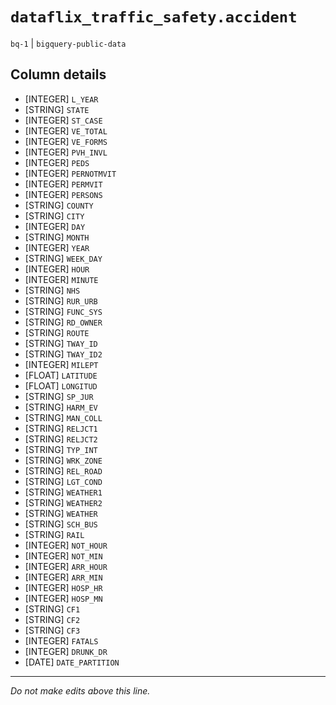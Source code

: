 # `dataflix_traffic_safety.accident`
`bq-1` | `bigquery-public-data`

## Column details
* [INTEGER]   `L_YEAR`
* [STRING]    `STATE`
* [INTEGER]   `ST_CASE`
* [INTEGER]   `VE_TOTAL`
* [INTEGER]   `VE_FORMS`
* [INTEGER]   `PVH_INVL`
* [INTEGER]   `PEDS`
* [INTEGER]   `PERNOTMVIT`
* [INTEGER]   `PERMVIT`
* [INTEGER]   `PERSONS`
* [STRING]    `COUNTY`
* [STRING]    `CITY`
* [INTEGER]   `DAY`
* [STRING]    `MONTH`
* [INTEGER]   `YEAR`
* [STRING]    `WEEK_DAY`
* [INTEGER]   `HOUR`
* [INTEGER]   `MINUTE`
* [STRING]    `NHS`
* [STRING]    `RUR_URB`
* [STRING]    `FUNC_SYS`
* [STRING]    `RD_OWNER`
* [STRING]    `ROUTE`
* [STRING]    `TWAY_ID`
* [STRING]    `TWAY_ID2`
* [INTEGER]   `MILEPT`
* [FLOAT]     `LATITUDE`
* [FLOAT]     `LONGITUD`
* [STRING]    `SP_JUR`
* [STRING]    `HARM_EV`
* [STRING]    `MAN_COLL`
* [STRING]    `RELJCT1`
* [STRING]    `RELJCT2`
* [STRING]    `TYP_INT`
* [STRING]    `WRK_ZONE`
* [STRING]    `REL_ROAD`
* [STRING]    `LGT_COND`
* [STRING]    `WEATHER1`
* [STRING]    `WEATHER2`
* [STRING]    `WEATHER`
* [STRING]    `SCH_BUS`
* [STRING]    `RAIL`
* [INTEGER]   `NOT_HOUR`
* [INTEGER]   `NOT_MIN`
* [INTEGER]   `ARR_HOUR`
* [INTEGER]   `ARR_MIN`
* [INTEGER]   `HOSP_HR`
* [INTEGER]   `HOSP_MN`
* [STRING]    `CF1`
* [STRING]    `CF2`
* [STRING]    `CF3`
* [INTEGER]   `FATALS`
* [INTEGER]   `DRUNK_DR`
* [DATE]      `DATE_PARTITION`

-------------------------------------------------------------------------------
*Do not make edits above this line.*
